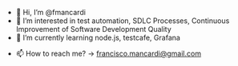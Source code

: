 - 👋 Hi, I’m @fmancardi
- 👀 I’m interested in test automation, SDLC Processes, Continuous Improvement of Software Development Quality
- 🌱 I’m currently learning node.js, testcafe, Grafana
<!---
- 💞️ I’m looking to collaborate on ...
--->
- 📫 How to reach me? -> francisco.mancardi@gmail.com

<!---
fmancardi/fmancardi is a ✨ special ✨ repository because its `README.md` (this file) appears on your GitHub profile.
You can click the Preview link to take a look at your changes.
--->

